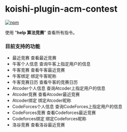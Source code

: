 # koishi-plugin-acm-contest

[![npm](https://img.shields.io/npm/v/koishi-plugin-acm-contest?style=flat-square)](https://www.npmjs.com/package/koishi-plugin-acm-contest)

使用 "**help 算法竞赛**" 查看所有指令。

### 目前支持的功能

- 最近竞赛 查看最近竞赛
- 牛客个人信息 查询牛客上指定用户的信息
- 牛客竞赛 查看牛客最近竞赛
- 牛客绑定 绑定牛客昵称
- 牛客竞赛日历 查看牛客的竞赛日历
- Atcoder个人信息 查询Atcoder上指定用户的信息
- Atcoder竞赛 查看Atcoder最近竞赛
- Atcoder绑定 绑定Atcoder昵称
- CodeForces个人信息 查询CodeForces上指定用户的信息
- CodeForces竞赛 查看Codeforces最近竞赛
- Codeforces绑定 绑定Codeforces昵称
- 洛谷竞赛 查看洛谷最近竞赛
